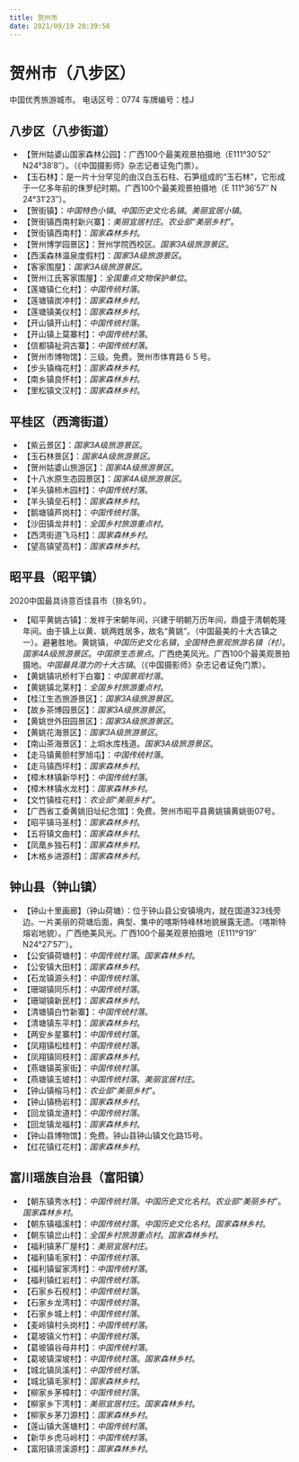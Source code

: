 ```yaml
---
title: 贺州市
date: 2021/09/19 20:39:58
---
```


# 贺州市（八步区）
中国优秀旅游城市。
电话区号：0774
车牌编号：桂J
## 八步区（八步街道）
* 【贺州姑婆山国家森林公园】：广西100个最美观景拍摄地（E111°30′52″ N24°38′8″）。（《中国摄影师》杂志记者证免门票）。
* 【玉石林】：是一片十分罕见的由汉白玉石柱、石笋组成的“玉石林”，它形成于一亿多年前的侏罗纪时期。广西100个最美观景拍摄地（E 111°36′57″ N 24°31′23″）。
* 【贺街镇】：*中国特色小镇*。*中国历史文化名镇*。*美丽宜居小镇*。
* 【贺街镇西南村新兴寨】：*美丽宜居村庄*。*农业部“美丽乡村”*。
* 【贺街镇西南村】：*国家森林乡村*。
* 【贺州博学园景区】：贺州学院西校区。*国家3A级旅游景区*。
* 【西溪森林温泉度假村】：*国家3A级旅游景区*。
* 【客家围屋】：*国家3A级旅游景区*。
* 【贺州江氏客家围屋】：*全国重点文物保护单位*。
* 【莲塘镇仁化村】：*中国传统村落*。
* 【莲塘镇炭冲村】：*国家森林乡村*。
* 【莲塘镇美仪村】：*国家森林乡村*。
* 【开山镇开山村】：*中国传统村落*。
* 【开山镇上莫寨村】：*中国传统村落*。
* 【信都镇祉洞古寨】：*中国传统村落*。
* 【贺州市博物馆】：三级。免费。贺州市体育路６５号。
* 【步头镇梅花村】：*国家森林乡村*。
* 【南乡镇良怀村】：*国家森林乡村*。
* 【里松镇文汉村】：*国家森林乡村*。
## 平桂区（西湾街道）
* 【紫云景区】：*国家3A级旅游景区*。
* 【玉石林景区】：*国家4A级旅游景区*。
* 【贺州姑婆山旅游区】：*国家4A级旅游景区*。
* 【十八水原生态园景区】：*国家4A级旅游景区*。
* 【羊头镇柿木园村】：*中国传统村落*。
* 【羊头镇垒石村】：*国家森林乡村*。
* 【鹅塘镇芦岗村】：*中国传统村落*。
* 【沙田镇龙井村】：*全国乡村旅游重点村*。
* 【西湾街道飞马村】：*国家森林乡村*。
* 【望高镇望高村】：*国家森林乡村*。
## 昭平县（昭平镇）
2020中国最具诗意百佳县市（排名91）。
* 【昭平黄姚古镇】：发祥于宋朝年间，兴建于明朝万历年间，鼎盛于清朝乾隆年间。由于镇上以黄、姚两姓居多，故名“黄姚”。（中国最美的十大古镇之一）。避暑胜地。黄姚镇，*中国历史文化名镇*，*全国特色景观旅游名镇（村）*。*国家4A级旅游景区*。*中国原生态景点*。广西绝美风光。广西100个最美观景拍摄地。*中国最具潜力的十大古镇*。（《中国摄影师》杂志记者证免门票）。
* 【黄姚镇巩桥村下白寨】：*中国景观村落*。
* 【黄姚镇北莱村】：*全国乡村旅游重点村*。
* 【桂江生态旅游景区】：*国家3A级旅游景区*。
* 【故乡茶博园景区】：*国家3A级旅游景区*。
* 【黄姚世外田园景区】：*国家3A级旅游景区*。
* 【黄姚花海景区】：*国家3A级旅游景区*。
* 【南山茶海景区】：上垌水库栈道。*国家3A级旅游景区*。
* 【走马镇黄胆村罗旭屯】：*中国传统村落*。
* 【走马镇西坪村】：*国家森林乡村*。
* 【樟木林镇新华村】：*中国传统村落*。
* 【樟木林镇水龙村】：*国家森林乡村*。
* 【文竹镇桂花村】：*农业部“美丽乡村”*。
* 【广西省工委黄姚旧址纪念馆】：免费。贺州市昭平县黄姚镇黄姚街07号。
* 【昭平镇马圣村】：*国家森林乡村*。
* 【五将镇文曲村】：*国家森林乡村*。
* 【凤凰乡独石村】：*国家森林乡村*。
* 【木格乡进源村】：*国家森林乡村*。
## 钟山县（钟山镇）
* 【钟山十里画廊】（钟山荷塘）：位于钟山县公安镇境内，就在国道323线旁边。一片美丽的荷塘后面，典型、集中的喀斯特峰林地貌展露无遗。（喀斯特熔岩地貌）。广西绝美风光。广西100个最美观景拍摄地（E111°9′19″ N24°27′57″）。
* 【公安镇荷塘村】：*中国传统村落*。*国家森林乡村*。
* 【公安镇大田村】：*国家森林乡村*。
* 【石龙镇源头村】：*中国传统村落*。
* 【珊瑚镇同乐村】：*中国传统村落*。
* 【珊瑚镇新民村】：*国家森林乡村*。
* 【清塘镇白竹新寨】：*中国传统村落*。
* 【清塘镇东平村】：*国家森林乡村*。
* 【两安乡星寨村】：*中国传统村落*。
* 【凤翔镇松桂村】：*中国传统村落*。
* 【凤翔镇同枝村】：*国家森林乡村*。
* 【燕塘镇英家街】：*中国传统村落*。
* 【燕塘镇玉坡村】：*中国传统村落*。*美丽宜居村庄*。
* 【钟山镇榕马村】：*农业部“美丽乡村”*。
* 【钟山镇杨岩村】：*国家森林乡村*。
* 【回龙镇龙道村】：*中国传统村落*。
* 【回龙镇龙福村】：*国家森林乡村*。
* 【钟山县博物馆】：免费。钟山县钟山镇文化路15号。
* 【红花镇红花村】：*国家森林乡村*。
## 富川瑶族自治县（富阳镇）
* 【朝东镇秀水村】：*中国传统村落*。*中国历史文化名村*。*农业部“美丽乡村”*。*国家森林乡村*。
* 【朝东镇福溪村】：*中国传统村落*。*中国历史文化名村*。*国家森林乡村*。
* 【朝东镇岔山村】：*全国乡村旅游重点村*。*国家森林乡村*。
* 【福利镇茅厂屋村】：*美丽宜居村庄*。
* 【福利镇毛家村】：*中国传统村落*。
* 【福利镇留家湾村】：*中国传统村落*。
* 【福利镇红岩村】：*中国传统村落*。
* 【石家乡石枧村】：*中国传统村落*。
* 【石家乡龙湾村】：*中国传统村落*。
* 【石家乡城上村】：*中国传统村落*。
* 【麦岭镇村头岗村】：*中国传统村落*。
* 【葛坡镇义竹村】：*中国传统村落*。
* 【葛坡镇谷母井村】：*中国传统村落*。
* 【葛坡镇深坡村】：*中国传统村落*。*国家森林乡村*。
* 【城北镇凤溪村】：*中国传统村落*。
* 【城北镇毛家村】：*国家森林乡村*。
* 【柳家乡茅樟村】：*中国传统村落*。
* 【柳家乡下湾村】：*美丽宜居村庄*。*国家森林乡村*。
* 【柳家乡茅刀源村】：*国家森林乡村*。
* 【莲山镇大莲塘村】：*中国传统村落*。
* 【新华乡虎马岭村】：*中国传统村落*。
* 【富阳镇涝溪源村】：*国家森林乡村*。
